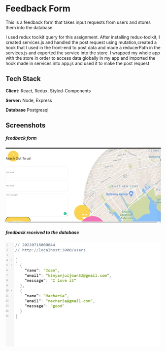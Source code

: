 
# Feedback Form

This is a feedback form that takes input requests from users and stores them into the database.

I used redux toolkit query for this assignment. After installing redux-toolkit, I created services.js and handled the post request using mutation,created a hook that I used in the front-end to post data and made a reducerPath in the services.js and exported the service into the store.
I wrapped my whole app with the store in order to access data globally in my app and imported the hook made in services into app.js and used it to make the post request


## Tech Stack

**Client:** React, Redux, Styled-Components

**Server:** Node, Express

**Database** Postgresql


## Screenshots
##### feedback form
![App Screenshot](https://github.com/JoanKinyanjui/Zenbit/blob/master/public/images/work2.png?raw=true)

##### feedback received to the database
![App Screenshot](https://github.com/JoanKinyanjui/Zenbit/blob/master/public/images/work1.png?raw=true)

